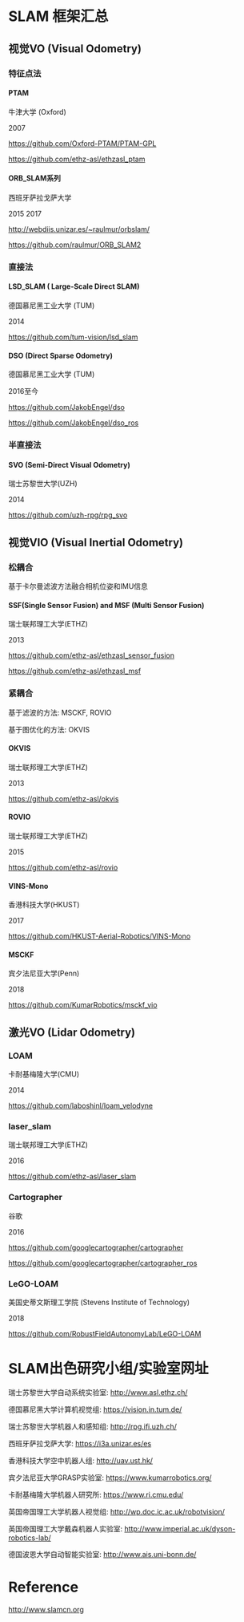 # SLAM 框架汇总

## 视觉VO (Visual Odometry)

### 特征点法

#### PTAM

牛津大学 (Oxford)

2007

https://github.com/Oxford-PTAM/PTAM-GPL

https://github.com/ethz-asl/ethzasl_ptam

#### ORB_SLAM系列

西班牙萨拉戈萨大学

2015 2017

http://webdiis.unizar.es/~raulmur/orbslam/

https://github.com/raulmur/ORB_SLAM2

### 直接法

#### LSD_SLAM ( Large-Scale Direct SLAM)

德国慕尼黑工业大学 (TUM)

2014

https://github.com/tum-vision/lsd_slam

#### DSO (Direct Sparse Odometry) 

德国慕尼黑工业大学 (TUM)

2016至今

https://github.com/JakobEngel/dso

https://github.com/JakobEngel/dso_ros

### 半直接法

#### SVO (Semi-Direct Visual Odometry)

瑞士苏黎世大学(UZH)

2014

https://github.com/uzh-rpg/rpg_svo

## 视觉VIO (Visual Inertial Odometry)

### 松耦合

基于卡尔曼滤波方法融合相机位姿和IMU信息

#### SSF(Single Sensor Fusion) and MSF (Multi Sensor Fusion)

瑞士联邦理工大学(ETHZ)

2013

https://github.com/ethz-asl/ethzasl_sensor_fusion

https://github.com/ethz-asl/ethzasl_msf

### 紧耦合

基于滤波的方法: MSCKF, ROVIO

基于图优化的方法: OKVIS

#### OKVIS

瑞士联邦理工大学(ETHZ)

2013

https://github.com/ethz-asl/okvis

#### ROVIO

瑞士联邦理工大学(ETHZ)

2015

<https://github.com/ethz-asl/rovio>

#### VINS-Mono

香港科技大学(HKUST)

2017

https://github.com/HKUST-Aerial-Robotics/VINS-Mono

#### MSCKF

宾夕法尼亚大学(Penn)

2018

https://github.com/KumarRobotics/msckf_vio

## 激光VO (Lidar Odometry)

### LOAM

卡耐基梅隆大学(CMU)

2014

https://github.com/laboshinl/loam_velodyne

### laser_slam

瑞士联邦理工大学(ETHZ)

2016

https://github.com/ethz-asl/laser_slam

### Cartographer

谷歌

2016

https://github.com/googlecartographer/cartographer

https://github.com/googlecartographer/cartographer_ros

### LeGO-LOAM

美国史蒂文斯理工学院 (Stevens Institute of Technology)

2018

https://github.com/RobustFieldAutonomyLab/LeGO-LOAM

# SLAM出色研究小组/实验室网址

瑞士苏黎世大学自动系统实验室: http://www.asl.ethz.ch/

德国慕尼黑大学计算机视觉组: https://vision.in.tum.de/

瑞士苏黎世大学机器人和感知组: http://rpg.ifi.uzh.ch/ 

西班牙萨拉戈萨大学: https://i3a.unizar.es/es

香港科技大学空中机器人组: http://uav.ust.hk/

宾夕法尼亚大学GRASP实验室: https://www.kumarrobotics.org/ 

卡耐基梅隆大学机器人研究所: https://www.ri.cmu.edu/

英国帝国理工大学机器人视觉组: http://wp.doc.ic.ac.uk/robotvision/

英国帝国理工大学戴森机器人实验室: http://www.imperial.ac.uk/dyson-robotics-lab/

德国波恩大学自动智能实验室: http://www.ais.uni-bonn.de/

# Reference

http://www.slamcn.org